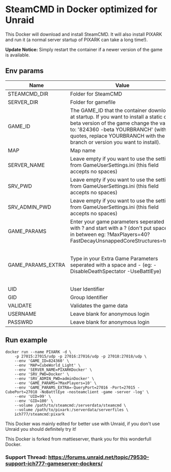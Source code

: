 # SteamCMD in Docker optimized for Unraid
This Docker will download and install SteamCMD. It will also install PIXARK and run it (a normal server startup of PIXARK can take a long time!).

**Update Notice:** Simply restart the container if a newer version of the game is available.

## Env params
| Name | Value | Example |
| --- | --- | --- |
| STEAMCMD_DIR | Folder for SteamCMD | /serverdata/steamcmd |
| SERVER_DIR | Folder for gamefile | /serverdata/serverfiles |
| GAME_ID | The GAME_ID that the container downloads at startup. If you want to install a static or beta version of the game change the value to: '824360 -beta YOURBRANCH' (without quotes, replace YOURBRANCH with the branch or version you want to install). | 824360 |
| MAP | Map name | CubeWorld_Light |
| SERVER_NAME | Leave empty if you want to use the settings from GameUserSettings.ini (this field accepts no spaces) | PIXARKDocker |
| SRV_PWD | Leave empty if you want to use the settings from GameUserSettings.ini (this field accepts no spaces) | Docker |
| SRV_ADMIN_PWD | Leave empty if you want to use the settings from GameUserSettings.ini (this field accepts no spaces) | adminDocker |
| GAME_PARAMS | Enter your game parameters seperated with ? and start with a ? (don't put spaces in between eg: ?MaxPlayers=40?FastDecayUnsnappedCoreStructures=true) | ?MaxPlayers=10 |
| GAME_PARAMS_EXTRA | Type in your Extra Game Parameters seperated with a space and - (eg: -DisableDeathSpectator -UseBattlEye) | -QueryPort=27016 -Port=27015 -CubePort=27018 -NoBattlEye -nosteamclient -game -server -log |
| UID | User Identifier | 99 |
| GID | Group Identifier | 100 |
| VALIDATE | Validates the game data | blank |
| USERNAME | Leave blank for anonymous login | blank |
| PASSWRD | Leave blank for anonymous login | blank |

## Run example
```
docker run --name PIXARK -d \
	-p 27015:27015/udp -p 27016:27016/udp -p 27018:27018/udp \
	--env 'GAME_ID=824360' \
	--env 'MAP=CubeWorld_Light' \
	--env 'SERVER_NAME=PIXARKDocker' \
	--env 'SRV_PWD=Docker' \
	--env 'SRV_ADMIN_PWD=adminDocker' \
	--env 'GAME_PARAMS=?MaxPlayers=10' \
	--env 'GAME_PARAMS_EXTRA=-QueryPort=27016 -Port=27015 -CubePort=27018 -NoBattlEye -nosteamclient -game -server -log' \
	--env 'UID=99' \
	--env 'GID=100' \
	--volume /path/to/steamcmd:/serverdata/steamcmd \
	--volume /path/to/pixark:/serverdata/serverfiles \
	ich777/steamcmd:pixark
```

This Docker was mainly edited for better use with Unraid, if you don't use Unraid you should definitely try it!

This Docker is forked from mattieserver, thank you for this wonderfull Docker.

### Support Thread: https://forums.unraid.net/topic/79530-support-ich777-gameserver-dockers/